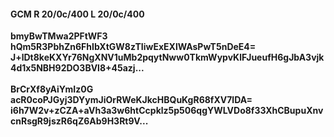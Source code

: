 #### GCM R 20/0c/400 L 20/0c/400
**bmyBwTMwa2PFtWF3**<br/>**hQm5R3PbhZn6FhIbXtGW8zTIiwExEXlWAsPwT5nDeE4=**<br/>**J+lDt8keKXYr76NgXNV1uMb2pqytNww0TkmWypvKlFJueufH6gJbA3vjk4d1x5NBH92DO3BVl8+45azj...**<br/><br/>
**BrCrXf8yAiYmIz0G**<br/>**acR0coPJGyj3DYymJiOrRWeKJkcHBQuKgR68fXV7lDA=**<br/>**i6h7W2v+zCZA+aVh3a3w6htCcpklz5p506qgYWLVDo8f33XhCBupuXnvcnRsgR9jszR6qZ6Ab9H3Rt9V...**